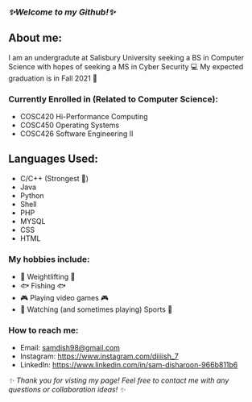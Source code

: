### _✨Welcome to my Github!✨_

## About me:

I am an undergradute at Salisbury University seeking a BS in Computer Science with hopes of seeking a MS in Cyber Security 💻 
My expected graduation is in Fall 2021 🎉

### Currently Enrolled in (Related to Computer Science):

  - COSC420 Hi-Performance Computing
  - COSC450 Operating Systems
  - COSC426 Software Engineering II

## Languages Used:

  - C/C++ (Strongest 💪)
  - Java
  - Python
  - Shell
  - PHP
  - MYSQL
  - CSS
  - HTML

### My hobbies include:

  - 💪 Weightlifting 💪
  - 🐟 Fishing 🐟
  - 🎮 Playing video games 🎮
  - 🏈 Watching (and sometimes playing) Sports 🏈
  
### How to reach me:
  - Email: samdish98@gmail.com
  - Instagram: https://www.instagram.com/diiiish_7
  - LinkedIn: https://www.linkedin.com/in/sam-disharoon-966b811b6
  
  _✨ Thank you for visting my page! Feel free to contact me with any questions or collaboration ideas! ✨_
  
<!--
**samdish7/samdish7** is a ✨ _special_ ✨ repository because its `README.md` (this file) appears on your GitHub profile.

Here are some ideas to get you started:

- 🔭 I’m currently working on ...
- 🌱 I’m currently learning ...
- 👯 I’m looking to collaborate on ...
- 🤔 I’m looking for help with ...
- 💬 Ask me about ...
- 📫 How to reach me: ...
- 😄 Pronouns: ...
- ⚡ Fun fact: ...
-->
